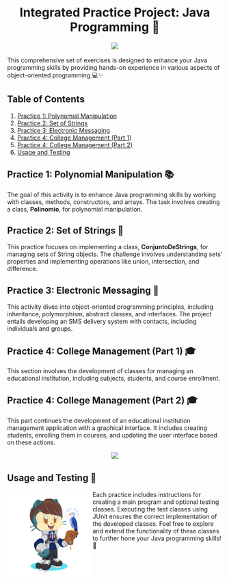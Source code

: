 <h1 align="center">Integrated Practice Project: Java Programming 🚀</h1>

<p align="center">
  <img width="400px" src="https://github.com/AlejandroDavidArzolaSaavedra/TP/assets/90756437/3be47161-954e-4407-8fb0-b619983c59a2">
</p>

This comprehensive set of exercises is designed to enhance your Java programming skills by providing hands-on experience in various aspects of object-oriented programming.💻✨

## Table of Contents

1. [Practice 1: Polynomial Manipulation](#practice-1-polynomial-manipulation)
2. [Practice 2: Set of Strings](#practice-2-set-of-strings)
3. [Practice 3: Electronic Messaging](#practice-3-electronic-messaging)
4. [Practice 4: College Management (Part 1)](#practice-4-college-management-part-1)
5. [Practice 4: College Management (Part 2)](#practice-4-college-management-part-2)
6. [Usage and Testing](#usage-and-testing)

## Practice 1: Polynomial Manipulation 📚

The goal of this activity is to enhance Java programming skills by working with classes, methods, constructors, and arrays. The task involves creating a class, **Polinomio**, for polynomial manipulation.

## Practice 2: Set of Strings 🧠

This practice focuses on implementing a class, **ConjuntoDeStrings**, for managing sets of String objects. The challenge involves understanding sets' properties and implementing operations like union, intersection, and difference.

## Practice 3: Electronic Messaging 📱

This activity dives into object-oriented programming principles, including inheritance, polymorphism, abstract classes, and interfaces. The project entails developing an SMS delivery system with contacts, including individuals and groups.

## Practice 4: College Management (Part 1) 🎓

This section involves the development of classes for managing an educational institution, including subjects, students, and course enrollment.

## Practice 4: College Management (Part 2) 🎓

This part continues the development of an educational institution management application with a graphical interface. It includes creating students, enrolling them in courses, and updating the user interface based on these actions.

<p align="center">
  <img width="700px" src="https://github.com/AlejandroDavidArzolaSaavedra/TP/assets/90756437/1906fefe-1d91-426c-b84b-432667ae6812">
</p>

## Usage and Testing 🧪

<img align="left" width="200" height="200" src="https://raw.githubusercontent.com/AlejandroDavidArzolaSaavedra/AlejandroDavidArzolaSaavedra/main/octoSpiritual.png"></a>

Each practice includes instructions for creating a main program and optional testing classes. Executing the test classes using JUnit ensures the correct implementation of the developed classes. Feel free to explore and extend the functionality of these classes to further hone your Java programming skills! 🌟
